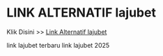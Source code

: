 # LINK ALTERNATIF lajubet

Klik Disini >> <a href="https://linksto.pages.dev/">Link Alternatif lajubet </a>

link lajubet terbaru
link lajubet 2025